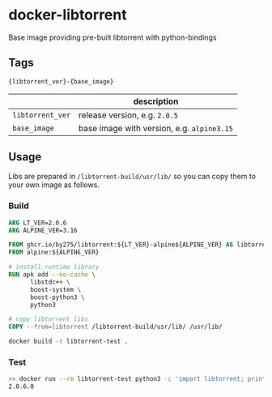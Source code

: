 # docker-libtorrent

Base image providing pre-built libtorrent with python-bindings

## Tags

```bash
{libtorrent_ver}-{base_image}
```

| | description |
|---|---|
| ```libtorrent_ver```  | release version, e.g. ```2.0.5``` |
| ```base_image``` | base image with version, e.g. ```alpine3.15``` |

## Usage

Libs are prepared in ```/libtorrent-build/usr/lib/``` so you can copy them to your own image as follows.

### Build

```Dockerfile
ARG LT_VER=2.0.6
ARG ALPINE_VER=3.16

FROM ghcr.io/by275/libtorrent:${LT_VER}-alpine${ALPINE_VER} AS libtorrent
FROM alpine:${ALPINE_VER}

# install runtime library
RUN apk add --no-cache \
      libstdc++ \
      boost-system \
      boost-python3 \
      python3

# copy libtorrent libs
COPY --from=libtorrent /libtorrent-build/usr/lib/ /usr/lib/
```

```bash
docker build -t libtorrent-test .
```

### Test

```bash
>> docker run --rm libtorrent-test python3 -c 'import libtorrent; print(libtorrent.__version__)'
2.0.6.0
```
